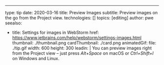 ---
type: tip
date: 2020-03-16
title: Preview Images
subtitle: Preview images on the go from the Project view.
technologies: []
topics: [editing]
author: pwe
seealso:
- title: Settings for images in WebStorm
  href: https://www.jetbrains.com/help/webstorm/settings-images.html
thumbnail: ./thumbnail.png
cardThumbnail: ./card.png
animatedGif:
  file: ./tip.gif
  width: 600
  height: 300
leadin: |
  You can preview images right from the Project view – just press *Alt+Space* 
  on macOS or *Ctrl+Shift+I* on Windows and Linux.
